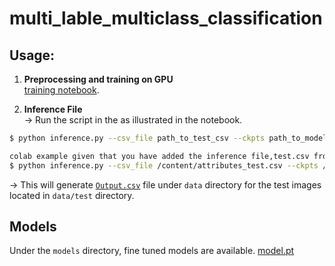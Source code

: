 # multi_lable_multiclass_classification

## Usage:

1. **Preprocessing and training on GPU**<br>
  [training notebook](https://github.com/gauravlochab/multi_lable_multiclass_classification/blob/main/multiclass_classification.ipynb).<br>

2. **Inference File** <br>
-> Run the script in the as illustrated in the notebook.<br>
```bash 
$ python inference.py --csv_file path_to_test_csv --ckpts path_to_model_weights
```
```bash 
colab example given that you have added the inference file,test.csv from repo to colab and downloaded weights from link below 
$ python inference.py --csv_file /content/attributes_test.csv --ckpts /content/drive/MyDrive/outputs/model.pth
```
-> This will generate [`Output.csv`]([https://github.com/gauravlochab/multi_lable_multiclass_classification/blob/main/Output.csv]) file under `data` directory for the test images located in `data/test` directory. 

## Models
Under the `models` directory, fine tuned models are available.
[model.pt](https://drive.google.com/file/d/1-D4QzRDhtlFqj4wzZUj4s9TpS2xA369t/view?usp=sharing)


